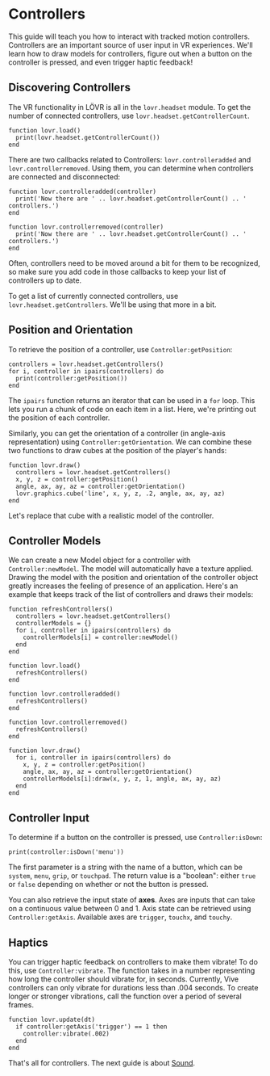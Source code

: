 <!--
category: guide
-->

Controllers
===

This guide will teach you how to interact with tracked motion controllers.  Controllers are an
important source of user input in VR experiences.  We'll learn how to draw models for controllers,
figure out when a button on the controller is pressed, and even trigger haptic feedback!

Discovering Controllers
---

The VR functionality in LÖVR is all in the `lovr.headset` module.  To get the number of connected
controllers, use `lovr.headset.getControllerCount`.

```
function lovr.load()
  print(lovr.headset.getControllerCount())
end
```

There are two callbacks related to Controllers: `lovr.controlleradded` and `lovr.controllerremoved`.
Using them, you can determine when controllers are connected and disconnected:

```
function lovr.controlleradded(controller)
  print('Now there are ' .. lovr.headset.getControllerCount() .. ' controllers.')
end

function lovr.controllerremoved(controller)
  print('Now there are ' .. lovr.headset.getControllerCount() .. ' controllers.')
end
```

Often, controllers need to be moved around a bit for them to be recognized, so make sure you add
code in those callbacks to keep your list of controllers up to date.

To get a list of currently connected controllers, use `lovr.headset.getControllers`.  We'll be using
that more in a bit.

Position and Orientation
---

To retrieve the position of a controller, use `Controller:getPosition`:

```
controllers = lovr.headset.getControllers()
for i, controller in ipairs(controllers) do
  print(controller:getPosition())
end
```

The `ipairs` function returns an iterator that can be used in a `for` loop.  This lets you run a
chunk of code on each item in a list.  Here, we're printing out the position of each controller.

Similarly, you can get the orientation of a controller (in angle-axis representation) using
`Controller:getOrientation`.  We can combine these two functions to draw cubes at the position of
the player's hands:

```
function lovr.draw()
  controllers = lovr.headset.getControllers()
  x, y, z = controller:getPosition()
  angle, ax, ay, az = controller:getOrientation()
  lovr.graphics.cube('line', x, y, z, .2, angle, ax, ay, az)
end
```

Let's replace that cube with a realistic model of the controller.

Controller Models
---

We can create a new Model object for a controller with `Controller:newModel`.  The model will
automatically have a texture applied.  Drawing the model with the position and orientation of the
controller object greatly increases the feeling of presence of an application.  Here's an example
that keeps track of the list of controllers and draws their models:

```
function refreshControllers()
  controllers = lovr.headset.getControllers()
  controllerModels = {}
  for i, controller in ipairs(controllers) do
    controllerModels[i] = controller:newModel()
  end
end

function lovr.load()
  refreshControllers()
end

function lovr.controlleradded()
  refreshControllers()
end

function lovr.controllerremoved()
  refreshControllers()
end

function lovr.draw()
  for i, controller in ipairs(controllers) do
    x, y, z = controller:getPosition()
    angle, ax, ay, az = controller:getOrientation()
    controllerModels[i]:draw(x, y, z, 1, angle, ax, ay, az)
  end
end
```

Controller Input
---

To determine if a button on the controller is pressed, use `Controller:isDown`:

```
print(controller:isDown('menu'))
```

The first parameter is a string with the name of a button, which can be `system`, `menu`, `grip`,
or `touchpad`.  The return value is a "boolean": either `true` or `false` depending on whether or
not the button is pressed.

You can also retrieve the input state of **axes**.  Axes are inputs that can take on a continuous
value between 0 and 1.  Axis state can be retrieved using `Controller:getAxis`.  Available axes are
`trigger`, `touchx`, and `touchy`.

Haptics
---

You can trigger haptic feedback on controllers to make them vibrate!  To do this, use
`Controller:vibrate`.  The function takes in a number representing how long the controller should
vibrate for, in seconds.  Currently, Vive controllers can only vibrate for durations less than .004
seconds.  To create longer or stronger vibrations, call the function over a period of several
frames.

```
function lovr.update(dt)
  if controller:getAxis('trigger') == 1 then
    controller:vibrate(.002)
  end
end
```

That's all for controllers.  The next guide is about [Sound](Sound).
